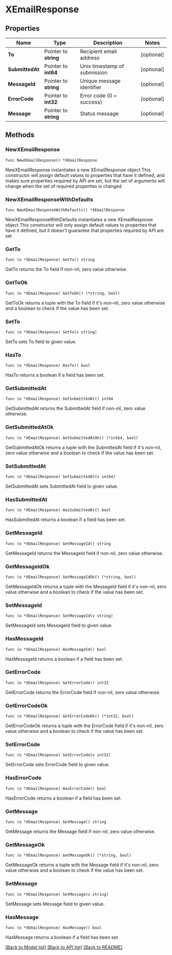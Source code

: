 # XEmailResponse

## Properties

Name | Type | Description | Notes
------------ | ------------- | ------------- | -------------
**To** | Pointer to **string** | Recipient email address | [optional] 
**SubmittedAt** | Pointer to **int64** | Unix timestamp of submission | [optional] 
**MessageId** | Pointer to **string** | Unique message identifier | [optional] 
**ErrorCode** | Pointer to **int32** | Error code (0 &#x3D; success) | [optional] 
**Message** | Pointer to **string** | Status message | [optional] 

## Methods

### NewXEmailResponse

`func NewXEmailResponse() *XEmailResponse`

NewXEmailResponse instantiates a new XEmailResponse object
This constructor will assign default values to properties that have it defined,
and makes sure properties required by API are set, but the set of arguments
will change when the set of required properties is changed

### NewXEmailResponseWithDefaults

`func NewXEmailResponseWithDefaults() *XEmailResponse`

NewXEmailResponseWithDefaults instantiates a new XEmailResponse object
This constructor will only assign default values to properties that have it defined,
but it doesn't guarantee that properties required by API are set

### GetTo

`func (o *XEmailResponse) GetTo() string`

GetTo returns the To field if non-nil, zero value otherwise.

### GetToOk

`func (o *XEmailResponse) GetToOk() (*string, bool)`

GetToOk returns a tuple with the To field if it's non-nil, zero value otherwise
and a boolean to check if the value has been set.

### SetTo

`func (o *XEmailResponse) SetTo(v string)`

SetTo sets To field to given value.

### HasTo

`func (o *XEmailResponse) HasTo() bool`

HasTo returns a boolean if a field has been set.

### GetSubmittedAt

`func (o *XEmailResponse) GetSubmittedAt() int64`

GetSubmittedAt returns the SubmittedAt field if non-nil, zero value otherwise.

### GetSubmittedAtOk

`func (o *XEmailResponse) GetSubmittedAtOk() (*int64, bool)`

GetSubmittedAtOk returns a tuple with the SubmittedAt field if it's non-nil, zero value otherwise
and a boolean to check if the value has been set.

### SetSubmittedAt

`func (o *XEmailResponse) SetSubmittedAt(v int64)`

SetSubmittedAt sets SubmittedAt field to given value.

### HasSubmittedAt

`func (o *XEmailResponse) HasSubmittedAt() bool`

HasSubmittedAt returns a boolean if a field has been set.

### GetMessageId

`func (o *XEmailResponse) GetMessageId() string`

GetMessageId returns the MessageId field if non-nil, zero value otherwise.

### GetMessageIdOk

`func (o *XEmailResponse) GetMessageIdOk() (*string, bool)`

GetMessageIdOk returns a tuple with the MessageId field if it's non-nil, zero value otherwise
and a boolean to check if the value has been set.

### SetMessageId

`func (o *XEmailResponse) SetMessageId(v string)`

SetMessageId sets MessageId field to given value.

### HasMessageId

`func (o *XEmailResponse) HasMessageId() bool`

HasMessageId returns a boolean if a field has been set.

### GetErrorCode

`func (o *XEmailResponse) GetErrorCode() int32`

GetErrorCode returns the ErrorCode field if non-nil, zero value otherwise.

### GetErrorCodeOk

`func (o *XEmailResponse) GetErrorCodeOk() (*int32, bool)`

GetErrorCodeOk returns a tuple with the ErrorCode field if it's non-nil, zero value otherwise
and a boolean to check if the value has been set.

### SetErrorCode

`func (o *XEmailResponse) SetErrorCode(v int32)`

SetErrorCode sets ErrorCode field to given value.

### HasErrorCode

`func (o *XEmailResponse) HasErrorCode() bool`

HasErrorCode returns a boolean if a field has been set.

### GetMessage

`func (o *XEmailResponse) GetMessage() string`

GetMessage returns the Message field if non-nil, zero value otherwise.

### GetMessageOk

`func (o *XEmailResponse) GetMessageOk() (*string, bool)`

GetMessageOk returns a tuple with the Message field if it's non-nil, zero value otherwise
and a boolean to check if the value has been set.

### SetMessage

`func (o *XEmailResponse) SetMessage(v string)`

SetMessage sets Message field to given value.

### HasMessage

`func (o *XEmailResponse) HasMessage() bool`

HasMessage returns a boolean if a field has been set.


[[Back to Model list]](../README.md#documentation-for-models) [[Back to API list]](../README.md#documentation-for-api-endpoints) [[Back to README]](../README.md)



